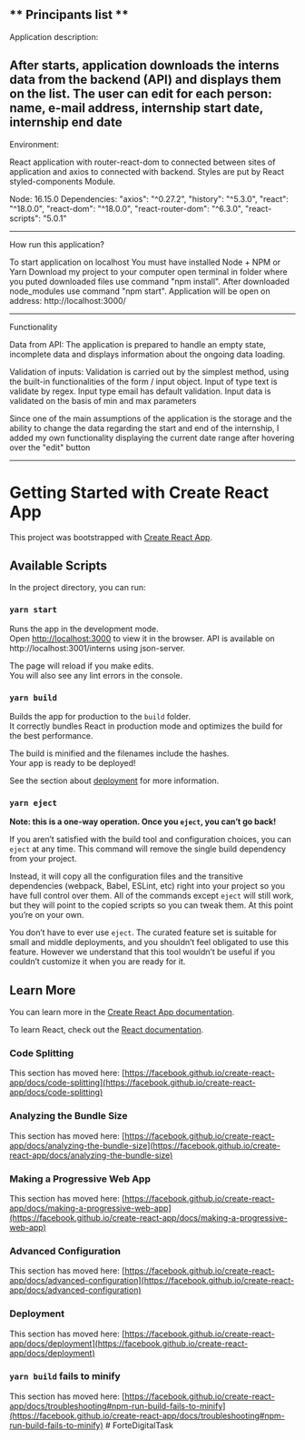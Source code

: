 ** Principants list **
------------
Application description:

After starts, application downloads the interns data from the backend (API) and displays them on the list. The user can edit for each person: name, e-mail address, internship start date, internship end date
-------------
Environment:

React application with router-react-dom to connected between sites of application and axios to connected with backend. Styles are put by React styled-components Module.

Node: 16.15.0
Dependencies:
        "axios": "^0.27.2",
        "history": "^5.3.0",
        "react": "^18.0.0",
        "react-dom": "^18.0.0",
        "react-router-dom": "^6.3.0",
        "react-scripts": "5.0.1"

---------------------
How run this application?

To start application on localhost You must have installed Node + NPM or Yarn
Download my project to your computer open terminal in folder where you puted downloaded files
use command "npm install". After downloaded node_modules use command "npm start". 
Application will be open on address: http://localhost:3000/


----------------------
Functionality

Data from API: The application is prepared to handle an empty state, incomplete data and displays information about the ongoing data loading.

Validation of inputs: Validation is carried out by the simplest method, using the built-in functionalities of the form / input object. 
Input of type text is validate by regex. 
Input type email has default validation. 
Input data is validated on the basis of min and max parameters

Since one of the main assumptions of the application is the storage and the ability to change the data regarding the start and end of the internship, I added my own functionality displaying the current date range after hovering over the "edit" button


-------------











# Getting Started with Create React App

This project was bootstrapped with [Create React App](https://github.com/facebook/create-react-app).

## Available Scripts

In the project directory, you can run:

### `yarn start`

Runs the app in the development mode.\
Open [http://localhost:3000](http://localhost:3000) to view it in the browser.
API is available on http://localhost:3001/interns  using json-server. 

The page will reload if you make edits.\
You will also see any lint errors in the console.

### `yarn build`

Builds the app for production to the `build` folder.\
It correctly bundles React in production mode and optimizes the build for the best performance.

The build is minified and the filenames include the hashes.\
Your app is ready to be deployed!

See the section about [deployment](https://facebook.github.io/create-react-app/docs/deployment) for more information.

### `yarn eject`

**Note: this is a one-way operation. Once you `eject`, you can’t go back!**

If you aren’t satisfied with the build tool and configuration choices, you can `eject` at any time. This command will remove the single build dependency from your project.

Instead, it will copy all the configuration files and the transitive dependencies (webpack, Babel, ESLint, etc) right into your project so you have full control over them. All of the commands except `eject` will still work, but they will point to the copied scripts so you can tweak them. At this point you’re on your own.

You don’t have to ever use `eject`. The curated feature set is suitable for small and middle deployments, and you shouldn’t feel obligated to use this feature. However we understand that this tool wouldn’t be useful if you couldn’t customize it when you are ready for it.

## Learn More

You can learn more in the [Create React App documentation](https://facebook.github.io/create-react-app/docs/getting-started).

To learn React, check out the [React documentation](https://reactjs.org/).

### Code Splitting

This section has moved here: [https://facebook.github.io/create-react-app/docs/code-splitting](https://facebook.github.io/create-react-app/docs/code-splitting)

### Analyzing the Bundle Size

This section has moved here: [https://facebook.github.io/create-react-app/docs/analyzing-the-bundle-size](https://facebook.github.io/create-react-app/docs/analyzing-the-bundle-size)

### Making a Progressive Web App

This section has moved here: [https://facebook.github.io/create-react-app/docs/making-a-progressive-web-app](https://facebook.github.io/create-react-app/docs/making-a-progressive-web-app)

### Advanced Configuration

This section has moved here: [https://facebook.github.io/create-react-app/docs/advanced-configuration](https://facebook.github.io/create-react-app/docs/advanced-configuration)

### Deployment

This section has moved here: [https://facebook.github.io/create-react-app/docs/deployment](https://facebook.github.io/create-react-app/docs/deployment)

### `yarn build` fails to minify

This section has moved here: [https://facebook.github.io/create-react-app/docs/troubleshooting#npm-run-build-fails-to-minify](https://facebook.github.io/create-react-app/docs/troubleshooting#npm-run-build-fails-to-minify)
#   F o r t e D i g i t a l T a s k 
 
 